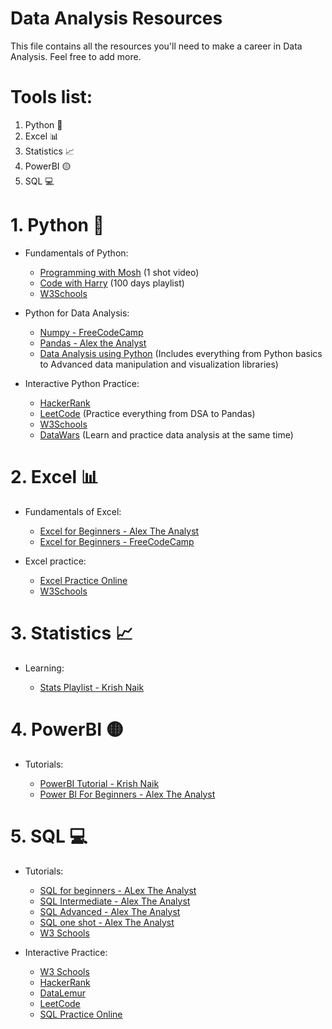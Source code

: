 # Data Analysis Resources
This file contains all the resources you'll need to make a career in Data Analysis.
Feel free to add more.
# Tools list:
1. Python 🐍
2. Excel 📊
3. Statistics 📈
4. PowerBI 🟡
5. SQL 💻

# 1. Python 🐍
  - Fundamentals of Python:

    - [Programming with Mosh](https://youtu.be/_uQrJ0TkZlc?si=VaPbExncpvO-PIIp) (1 shot video)
    - [Code with Harry](https://youtube.com/playlist?list=PLu0W_9lII9agwh1XjRt242xIpHhPT2llg&si=tEY8406mMmSRmjRQ) (100 days playlist)
    - [W3Schools](https://www.w3schools.com/python/default.asp)

  - Python for Data Analysis:

    - [Numpy - FreeCodeCamp](https://youtu.be/QUT1VHiLmmI?si=2VHHQg79D4ZqmWFh)
    - [Pandas - Alex the Analyst](https://www.youtube.com/playlist?list=PLUaB-1hjhk8GZOuylZqLz-Qt9RIdZZMBE)
    - [Data Analysis using Python](https://youtu.be/GPVsHOlRBBI?si=gfmev6poWptPOABp) (Includes everything from Python basics to Advanced data manipulation and visualization libraries)

  - Interactive Python Practice:

    - [HackerRank](https://www.hackerrank.com/domains/python?badge_type=python)
    - [LeetCode](https://leetcode.com) (Practice everything from DSA to Pandas)
    - [W3Schools](https://www.w3schools.com/python/python_exercises.asp)
    - [DataWars](https://app.datawars.io) (Learn and practice data analysis at the same time)

# 2. Excel 📊
  - Fundamentals of Excel:

     - [Excel for Beginners - Alex The Analyst](https://www.youtube.com/playlist?list=PLUaB-1hjhk8Hyd5NiPQ9CND82vNodlFF5)
     - [Excel for Beginners - FreeCodeCamp](https://youtu.be/Vl0H-qTclOg?si=gjoTLQylaT3hKxjy)

  - Excel practice:

      - [Excel Practice Online](https://excel-practice-online.com/)
      - [W3Schools](https://www.w3schools.com/excel/excel_exercises.php)

 # 3. Statistics 📈
   - Learning:

     - [Stats Playlist - Krish Naik](https://www.youtube.com/playlist?list=PLZoTAELRMXVMgtxAboeAx-D9qbnY94Yay)

 # 4. PowerBI 🟡
   - Tutorials:

      - [PowerBI Tutorial - Krish Naik](https://www.youtube.com/playlist?list=PLZoTAELRMXVP3lPoaTTAUBWLQp3Ju45rt)
      - [Power BI For Beginners - Alex The Analyst](https://www.youtube.com/playlist?list=PLUaB-1hjhk8HqnmK0gQhfmIdCbxwoAoys)
    
 # 5. SQL 💻
   - Tutorials:
     
      - [SQL for beginners - ALex The Analyst](https://www.youtube.com/playlist?list=PLUaB-1hjhk8GT6N5ne2qpf603sF26m2PW)
      - [SQL Intermediate - Alex The Analyst](https://www.youtube.com/playlist?list=PLUaB-1hjhk8HTgPnBukmMq7QTe83ANirL)
      - [SQL Advanced - Alex The Analyst](https://www.youtube.com/playlist?list=PLUaB-1hjhk8EBZNL4nx4Otoa5Wb--rEpU)
      - [SQL one shot - Alex The Analyst](https://www.youtube.com/live/oreAsJTNcsA?si=2bN-4ehebV1cTIr8)
      - [W3 Schools](https://www.w3schools.com/sql/default.asp)
    
   - Interactive Practice:

      - [W3 Schools](https://www.w3schools.com/sql/sql_exercises.asp)
      - [HackerRank](https://www.hackerrank.com/domains/sql?badge_type=sql)
      - [DataLemur](https://datalemur.com/questions?category=SQL)
      - [LeetCode](https://leetcode.com/studyplan/top-sql-50/)
      - [SQL Practice Online](https://www.sql-practice.com/)
     
